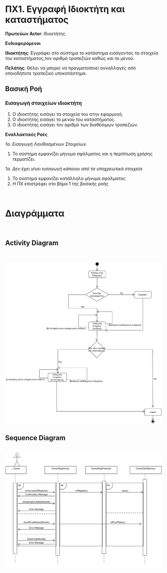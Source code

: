 # ΠΧ1. Εγγραφή Ιδιοκτήτη και καταστήματος

**Πρωτεύων Actor**: Ιδιοκτήτης  

**Ενδιαφερόμενοι**

**Ιδιοκτήτης**: Εγγράφει στο σύστημα το κατάστημα εισάγοντας τα στοιχεία του καταστήματος,τον αριθμό τραπεζιών καθώς και το μενού. 

**Πελάτης**: Θέλει να μπορεί να πραγματοποιεί συναλλαγές από οποιοδήποτε τραπεζικό υποκατάστημα.  


## Βασική Ροή

###  Εισαγωγή στοιχείων ιδιοκτήτη

1. Ο ιδιοκτήτης εισάγει τα στοιχεία του στην εφαρμογή.
2. Ο ιδιοκτήτης εισάγει το μενού του καταστήματος.
3. Ο ιδιοκτήτης εισάγει τον αριθμό των διαθέσιμων τραπεζιών.


**Εναλλακτικές Ροές**

*1α. Εισαγωγή Λανθασμένων Στοιχείων.*  
1. Το σύστημα εμφανίζει μήνυμα σφάλματος και η περίπτωση χρήσης τερματίζει.

*1α. Δεν έχει γίνει εισαγωγή κάποιου από τα υποχρεωτικά στοιχεία*
1. Το σύστημα εμφανίζει κατάλληλο μήνυμα σφάλματος
2. Η ΠΧ επιστρέφει στο βήμα 1 της βασικής ροής

&nbsp;
# Διαγράμματα
&nbsp;

## Activity Diagram
&nbsp;

![](uml/requirements/ActivityDiagramOwner.png)

## Sequence Diagram 
&nbsp;
![](uml/requirements/OwnerRegisterSequenceDiagram.png)